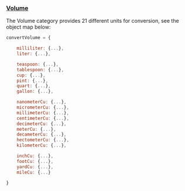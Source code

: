 ### [Volume](https://gist.github.com/jgphilpott/8164233d88bd90636855a55a6ef297e9)

The Volume category provides 21 different units for conversion, see the object map below:

```js
convertVolume = {

    milliliter: {...},
    liter: {...},

    teaspoon: {...},
    tablespoon: {...},
    cup: {...},
    pint: {...},
    quart: {...},
    gallon: {...},

    nanometerCu: {...},
    micrometerCu: {...},
    millimeterCu: {...},
    centimeterCu: {...},
    decimeterCu: {...},
    meterCu: {...},
    decameterCu: {...},
    hectometerCu: {...},
    kilometerCu: {...},

    inchCu: {...},
    footCu: {...},
    yardCu: {...},
    mileCu: {...}

}
```